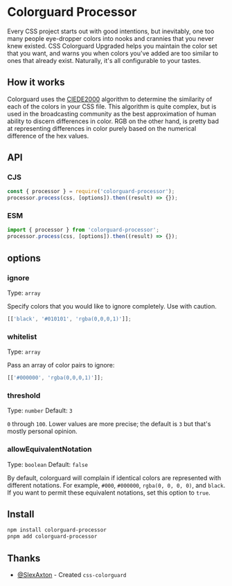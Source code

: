 # Colorguard Processor

Every CSS project starts out with good intentions, but inevitably, one too many people eye-dropper
colors into nooks and crannies that you never knew existed. CSS Colorguard Upgraded helps you maintain the
color set that you want, and warns you when colors you've added are too similar to ones that already
exist. Naturally, it's all configurable to your tastes.

## How it works

Colorguard uses the [CIEDE2000](http://en.wikipedia.org/wiki/Color_difference#CIEDE2000) algorithm to determine
the similarity of each of the colors in your CSS file. This algorithm is quite complex, but is used
in the broadcasting community as the best approximation of human ability to discern differences in
color. RGB on the other hand, is pretty bad at representing differences in color purely based on the
numerical difference of the hex values.

## API

### CJS

```js
const { processor } = require('colorguard-processor');
processor.process(css, [options]).then((result) => {});
```

### ESM

```js
import { processor } from 'colorguard-processor';
processor.process(css, [options]).then((result) => {});
```

## options

### ignore

Type: `array`

Specify colors that you would like to ignore completely.
Use with caution.

```js
[['black', '#010101', 'rgba(0,0,0,1)']];
```

### whitelist

Type: `array`

Pass an array of color pairs to ignore:

```js
[['#000000', 'rgba(0,0,0,1)']];
```

### threshold

Type: `number`
Default: `3`

`0` through `100`. Lower values are more precise; the default is `3` but that's
mostly personal opinion.

### allowEquivalentNotation

Type: `boolean`
Default: `false`

By default, colorguard will complain if identical colors are represented with different notations.
For example, `#000`, `#000000`, `rgba(0, 0, 0, 0)`, and `black`. If you want to permit these
equivalent notations, set this option to `true`.

## Install

```bash
npm install colorguard-processor
pnpm add colorguard-processor
```

## Thanks

- [@SlexAxton](https://github.com/SlexAxton) - Created `css-colorguard`
